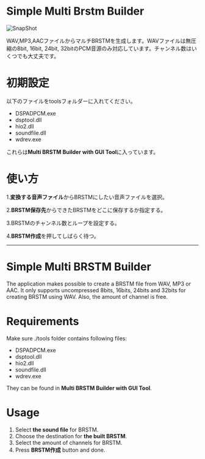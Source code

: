 # Simple Multi Brstm Builder
![SnapShot](https://cdn.discordapp.com/attachments/866343429223088198/886936663379554344/SMBB-v0.4.png)

WAV,MP3,AACファイルからマルチBRSTMを生成します。WAVファイルは無圧縮の8bit, 16bit, 24bit, 32bitのPCM音源のみ対応しています。チャンネル数はいくつでも大丈夫です。

# 初期設定
以下のファイルをtoolsフォルダーに入れてください。

* DSPADPCM.exe
* dsptool.dll
* hio2.dll
* soundfile.dll
* wdrev.exe

これらは**Multi BRSTM Builder with GUI Tool**に入っています。

# 使い方
1.**変換する音声ファイル**からBRSTMにしたい音声ファイルを選択。

2.**BRSTM保存先**からできたBRSTMをどこに保存するか指定する。

3.BRSTMのチャンネル数とループを設定する。

4.**BRSTM作成**を押してしばらく待つ。

****

# Simple Multi BRSTM Builder
The application makes possible to create a BRSTM file from WAV, MP3 or AAC. It only supports uncompressed 8bits, 16bits, 24bits and 32bits for creating BRSTM using WAV. Also, the amount of channel is free.

# Requirements
Make sure ./tools folder contains following files:

* DSPADPCM.exe
* dsptool.dll
* hio2.dll
* soundfile.dll
* wdrev.exe

They can be found in **Multi BRSTM Builder with GUI Tool**.

# Usage
1. Select **the sound file** for BRSTM.
2. Choose the destination for **the built BRSTM**.
3. Select the amount of channels for BRSTM.
4. Press **BRSTM作成** button and done.